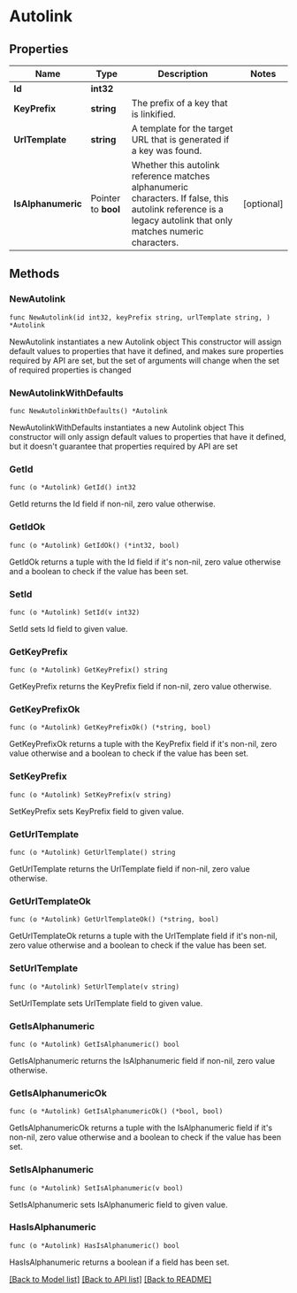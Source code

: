 # Autolink

## Properties

Name | Type | Description | Notes
------------ | ------------- | ------------- | -------------
**Id** | **int32** |  | 
**KeyPrefix** | **string** | The prefix of a key that is linkified. | 
**UrlTemplate** | **string** | A template for the target URL that is generated if a key was found. | 
**IsAlphanumeric** | Pointer to **bool** | Whether this autolink reference matches alphanumeric characters. If false, this autolink reference is a legacy autolink that only matches numeric characters. | [optional] 

## Methods

### NewAutolink

`func NewAutolink(id int32, keyPrefix string, urlTemplate string, ) *Autolink`

NewAutolink instantiates a new Autolink object
This constructor will assign default values to properties that have it defined,
and makes sure properties required by API are set, but the set of arguments
will change when the set of required properties is changed

### NewAutolinkWithDefaults

`func NewAutolinkWithDefaults() *Autolink`

NewAutolinkWithDefaults instantiates a new Autolink object
This constructor will only assign default values to properties that have it defined,
but it doesn't guarantee that properties required by API are set

### GetId

`func (o *Autolink) GetId() int32`

GetId returns the Id field if non-nil, zero value otherwise.

### GetIdOk

`func (o *Autolink) GetIdOk() (*int32, bool)`

GetIdOk returns a tuple with the Id field if it's non-nil, zero value otherwise
and a boolean to check if the value has been set.

### SetId

`func (o *Autolink) SetId(v int32)`

SetId sets Id field to given value.


### GetKeyPrefix

`func (o *Autolink) GetKeyPrefix() string`

GetKeyPrefix returns the KeyPrefix field if non-nil, zero value otherwise.

### GetKeyPrefixOk

`func (o *Autolink) GetKeyPrefixOk() (*string, bool)`

GetKeyPrefixOk returns a tuple with the KeyPrefix field if it's non-nil, zero value otherwise
and a boolean to check if the value has been set.

### SetKeyPrefix

`func (o *Autolink) SetKeyPrefix(v string)`

SetKeyPrefix sets KeyPrefix field to given value.


### GetUrlTemplate

`func (o *Autolink) GetUrlTemplate() string`

GetUrlTemplate returns the UrlTemplate field if non-nil, zero value otherwise.

### GetUrlTemplateOk

`func (o *Autolink) GetUrlTemplateOk() (*string, bool)`

GetUrlTemplateOk returns a tuple with the UrlTemplate field if it's non-nil, zero value otherwise
and a boolean to check if the value has been set.

### SetUrlTemplate

`func (o *Autolink) SetUrlTemplate(v string)`

SetUrlTemplate sets UrlTemplate field to given value.


### GetIsAlphanumeric

`func (o *Autolink) GetIsAlphanumeric() bool`

GetIsAlphanumeric returns the IsAlphanumeric field if non-nil, zero value otherwise.

### GetIsAlphanumericOk

`func (o *Autolink) GetIsAlphanumericOk() (*bool, bool)`

GetIsAlphanumericOk returns a tuple with the IsAlphanumeric field if it's non-nil, zero value otherwise
and a boolean to check if the value has been set.

### SetIsAlphanumeric

`func (o *Autolink) SetIsAlphanumeric(v bool)`

SetIsAlphanumeric sets IsAlphanumeric field to given value.

### HasIsAlphanumeric

`func (o *Autolink) HasIsAlphanumeric() bool`

HasIsAlphanumeric returns a boolean if a field has been set.


[[Back to Model list]](../README.md#documentation-for-models) [[Back to API list]](../README.md#documentation-for-api-endpoints) [[Back to README]](../README.md)


